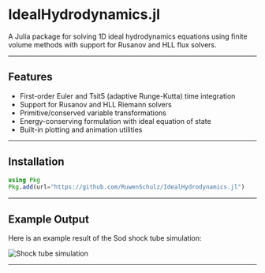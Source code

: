# IdealHydrodynamics.jl

A Julia package for solving 1D ideal hydrodynamics equations using finite volume methods with support for Rusanov and HLL flux solvers.

---

##  Features

- First-order Euler and Tsit5 (adaptive Runge-Kutta) time integration
- Support for Rusanov and HLL Riemann solvers
- Primitive/conserved variable transformations
- Energy-conserving formulation with ideal equation of state
- Built-in plotting and animation utilities

---

##  Installation

```julia
using Pkg
Pkg.add(url="https://github.com/RuwenSchulz/IdealHydrodynamics.jl")
```

---
## Example Output

Here is an example result of the Sod shock tube simulation:

![Shock tube simulation](https://github.com/RuwenSchulz/IdealHydrodynamics.jl/preview/sod_shock.png)

---
